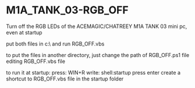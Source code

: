 # M1A_TANK_03-RGB_OFF
Turn off the RGB LEDs of the ACEMAGIC/CHATREEY M1A TANK 03 mini pc, even at startup

put both files in c:\ and run RGB_OFF.vbs

to put the files in another directory, just change the path of RGB_OFF.ps1 file editing RGB_OFF.vbs file

to run it at startup:
press: WIN+R
write: shell:startup 
press enter
create a shortcut to RGB_OFF.vbs file in the startup folder
